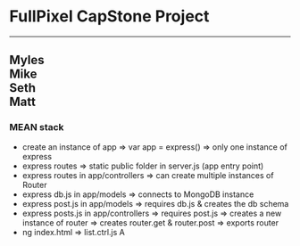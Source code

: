 # FullPixel CapStone Project  

---  
Myles   
Mike  
Seth  
Matt  
---  

### MEAN stack  

* create an instance of app => var app = express() => only one instance of express  
* express routes => static public folder in server.js (app entry point)  
* express routes in app/controllers  => can create multiple instances of Router  
* express db.js in app/models => connects to MongoDB instance  
* express post.js in app/models => requires db.js & creates the db schema  
* express posts.js in app/controllers => requires post.js => creates a new instance of router => creates router.get & router.post => exports router  
* ng index.html => list.ctrl.js  A


